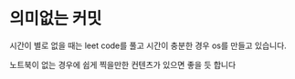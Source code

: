 # 의미없는 커밋

시간이 별로 없을 때는 leet code를 풀고 시간이 충분한 경우 os를 만들고 있습니다.

노트북이 없는 경우에 쉽게 찍을만한 컨텐츠가 있으면 좋을 듯 합니다

